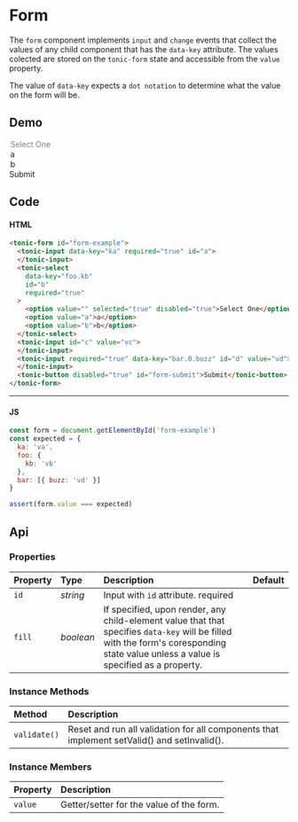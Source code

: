 # Form

The `form` component implements `input` and `change` events that collect
the values of any child component that has the `data-key` attribute. The values
colected are stored on the `tonic-form` state and accessible from the `value`
property.

The value of `data-key` expects a `dot notation` to determine what the value
on the form will be.

## Demo

<div class="example">
  <tonic-form id="form-example">
    <tonic-input data-key="ka" required="true" id="a">
    </tonic-input>
    <tonic-select
      data-key="foo.kb"
      id="b"
      required="true"
    >
      <option value="" selected="true" disabled="true">Select One</option>
      <option value="a">a</option>
      <option value="b">b</option>
    </tonic-select>
    <tonic-input id="c" value="vc">
    </tonic-input>
    <tonic-input required="true" data-key="bar.0.buzz" id="d" value="vd">
    </tonic-input>
    <tonic-button disabled="true" id="form-submit">Submit</tonic-button>
  </tonic-form>
</div>

## Code

#### HTML

```html
<tonic-form id="form-example">
  <tonic-input data-key="ka" required="true" id="a">
  </tonic-input>
  <tonic-select
    data-key="foo.kb"
    id="b"
    required="true"
  >
    <option value="" selected="true" disabled="true">Select One</option>
    <option value="a">a</option>
    <option value="b">b</option>
  </tonic-select>
  <tonic-input id="c" value="vc">
  </tonic-input>
  <tonic-input required="true" data-key="bar.0.buzz" id="d" value="vd">
  </tonic-input>
  <tonic-button disabled="true" id="form-submit">Submit</tonic-button>
</tonic-form>
```

---

#### JS

```js
const form = document.getElementById('form-example')
const expected = {
  ka: 'va',
  foo: {
    kb: 'vb'
  },
  bar: [{ buzz: 'vd' }]
}

assert(form.value === expected)
```

## Api

### Properties

| Property | Type | Description | Default |
| :--- | :--- | :--- | :--- |
| `id` | *string* | Input with `id` attribute. <span class="req">required</span> | |
| `fill` | *boolean* | If specified, upon render, any child-element value that that specifies `data-key` will be filled with the form's coresponding state value unless a value is specified as a property. |

### Instance Methods

| Method | Description |
| :--- | :--- |
| `validate()` | Reset and run all validation for all components that implement setValid() and setInvalid(). |

### Instance Members

| Property | Description |
| :--- | :--- |
| `value` | Getter/setter for the value of the form. |
